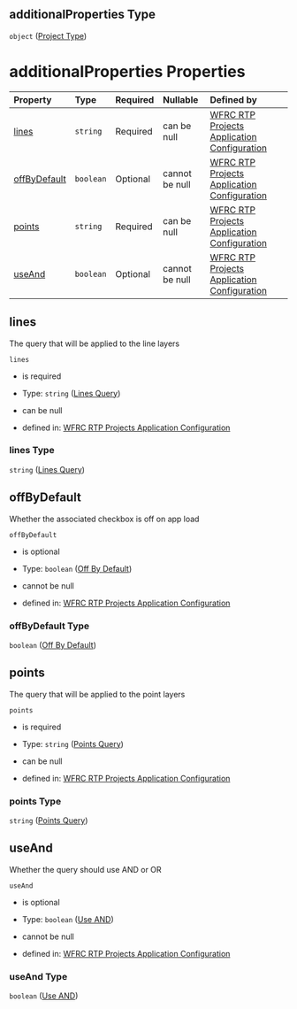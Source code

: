## additionalProperties Type

`object` ([Project Type](config-definitions-project-type.md))

# additionalProperties Properties

| Property                      | Type      | Required | Nullable       | Defined by                                                                                                                                                                                            |
| :---------------------------- | :-------- | :------- | :------------- | :---------------------------------------------------------------------------------------------------------------------------------------------------------------------------------------------------- |
| [lines](#lines)               | `string`  | Required | can be null    | [WFRC RTP Projects Application Configuration](config-definitions-project-type-properties-lines-query.md "https://wfrc.org/??/config.schema.json#/definitions/projectType/properties/lines")           |
| [offByDefault](#offbydefault) | `boolean` | Optional | cannot be null | [WFRC RTP Projects Application Configuration](config-definitions-project-type-properties-off-by-default.md "https://wfrc.org/??/config.schema.json#/definitions/projectType/properties/offByDefault") |
| [points](#points)             | `string`  | Required | can be null    | [WFRC RTP Projects Application Configuration](config-definitions-project-type-properties-points-query.md "https://wfrc.org/??/config.schema.json#/definitions/projectType/properties/points")         |
| [useAnd](#useand)             | `boolean` | Optional | cannot be null | [WFRC RTP Projects Application Configuration](config-definitions-project-type-properties-use-and.md "https://wfrc.org/??/config.schema.json#/definitions/projectType/properties/useAnd")              |

## lines

The query that will be applied to the line layers

`lines`

*   is required

*   Type: `string` ([Lines Query](config-definitions-project-type-properties-lines-query.md))

*   can be null

*   defined in: [WFRC RTP Projects Application Configuration](config-definitions-project-type-properties-lines-query.md "https://wfrc.org/??/config.schema.json#/definitions/projectType/properties/lines")

### lines Type

`string` ([Lines Query](config-definitions-project-type-properties-lines-query.md))

## offByDefault

Whether the associated checkbox is off on app load

`offByDefault`

*   is optional

*   Type: `boolean` ([Off By Default](config-definitions-project-type-properties-off-by-default.md))

*   cannot be null

*   defined in: [WFRC RTP Projects Application Configuration](config-definitions-project-type-properties-off-by-default.md "https://wfrc.org/??/config.schema.json#/definitions/projectType/properties/offByDefault")

### offByDefault Type

`boolean` ([Off By Default](config-definitions-project-type-properties-off-by-default.md))

## points

The query that will be applied to the point layers

`points`

*   is required

*   Type: `string` ([Points Query](config-definitions-project-type-properties-points-query.md))

*   can be null

*   defined in: [WFRC RTP Projects Application Configuration](config-definitions-project-type-properties-points-query.md "https://wfrc.org/??/config.schema.json#/definitions/projectType/properties/points")

### points Type

`string` ([Points Query](config-definitions-project-type-properties-points-query.md))

## useAnd

Whether the query should use AND or OR

`useAnd`

*   is optional

*   Type: `boolean` ([Use AND](config-definitions-project-type-properties-use-and.md))

*   cannot be null

*   defined in: [WFRC RTP Projects Application Configuration](config-definitions-project-type-properties-use-and.md "https://wfrc.org/??/config.schema.json#/definitions/projectType/properties/useAnd")

### useAnd Type

`boolean` ([Use AND](config-definitions-project-type-properties-use-and.md))
